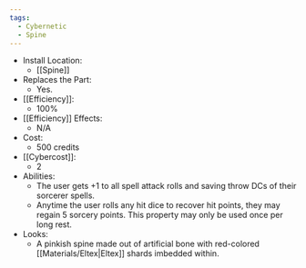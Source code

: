 ```yaml
---
tags:
  - Cybernetic
  - Spine
---
```

 * Install Location:
	* [[Spine]]
* Replaces the Part:
	* Yes.
* [[Efficiency]]:
	* 100%
* [[Efficiency]] Effects:
	* N/A
* Cost:
	* 500 credits
* [[Cybercost]]:
	* 2
* Abilities:
	* The user gets +1 to all spell attack rolls and saving throw DCs of their sorcerer spells.
	* Anytime the user rolls any hit dice to recover hit points, they may regain 5 sorcery points. This property may only be used once per long rest.
* Looks:
	* A pinkish spine made out of artificial bone with red-colored [[Materials/Eltex|Eltex]] shards imbedded within.
